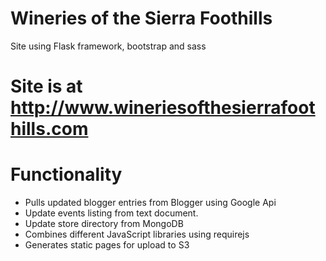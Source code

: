 # Wineries of the Sierra Foothills
Site using Flask framework, bootstrap and sass

# Site is at http://www.wineriesofthesierrafoothills.com

# Functionality
- Pulls updated blogger entries from Blogger using Google Api
- Update events listing from text document.
- Update store directory from MongoDB
- Combines different JavaScript libraries using requirejs
- Generates static pages for upload to S3
